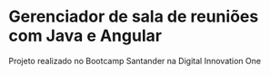 # Gerenciador de  sala de reuniões com Java e Angular 

Projeto realizado no Bootcamp Santander na Digital Innovation One

